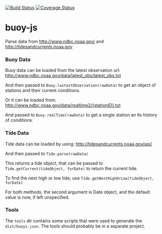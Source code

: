 [![Build Status](https://img.shields.io/travis/giannif/buoy-js.svg?style=flat)](https://travis-ci.org/giannif/buoy-js)
[![Coverage Status](https://coveralls.io/repos/giannif/buoy-js/badge.svg?branch=master&service=github)](https://coveralls.io/github/giannif/buoy-js?branch=master)

# buoy-js

Parse data from http://www.ndbc.noaa.gov/ and http://tidesandcurrents.noaa.gov

### Buoy Data

Buoy data can be loaded from the latest observation url:
http://www.ndbc.noaa.gov/data/latest_obs/latest_obs.txt

And then passed to `Buoy.lastestObservation(rawData)` to get an object of stations and their current conditions.

Or it can be loaded from:
http://www.ndbc.noaa.gov/data/realtime2/{stationID}.txt

And passed to `Buoy.realTime(rawData)` to get a single station an its history of conditions.

### Tide Data

Tide data can be loaded by using:
http://tidesandcurrents.noaa.gov/api/

And then passed to `Tide.parse(rawData)`

This returns a tide object, that can be passed to `Tide.getCurrent(tideObject, forDate)` to return the current tide. 

To find the next high or low tide, use `Tide.getNextHighOrLow(tideObject, forDate)` 

For both methods, the second argument is Date object, and the default value is now, if left unspecified.

### Tools

The `tools` dir contains some scripts that were used to generate the `dist/buoys.json`. The tools should probably be in a separate project.
